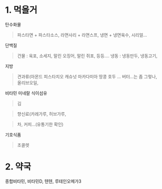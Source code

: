 # 1. 먹을거
탄수화물

>파스타면 + 파스타소스, 라면사리 + 라면스프, 냉면 + 냉면육수, 시리얼...

단백질

>건물 : 육포, 소세지, 말린 오징어, 말린 쥐포, 등등....
>냉동 : 냉동만두, 냉동고기,

지방

>견과류(아몬드 피스타치오 캐슈넛 마카다미아 땅콩 호두 ...
>버터...는 좀 그렇나,
>올리브오일, 

비타민 미네랄 식이섬유

>김

>향신료(카레가루, 허브가루, 

>차, 커피...(유통기한 확인)

기호식품

>초콜렛
>
# 2. 약국
종합비타민, 비타민D, 텐텐, 루테인오메가3
